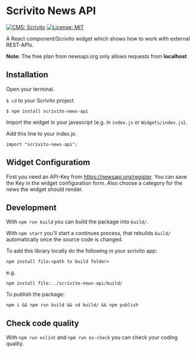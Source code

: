 # Scrivito News API
[![CMS: Scrivito](https://img.shields.io/badge/CMS-Scrivito-brightgreen.svg)](https://scrivito.com) [![License: MIT](https://img.shields.io/badge/License-MIT-blue.svg)](https://opensource.org/licenses/MIT)

A React component/Scrivito widget which shows how to work with external REST-APIs.

**Note:** The free plan from newsapi.org only allows requests from **localhost**

## Installation

Open your terminal.

`$ cd` to your Scrivito project

```
$ npm install scrivito-news-api
```

Import the widget in your javascript (e.g. in `index.js` or `Widgets/index.js`).

Add this line to your index.js:

```
import "scrivito-news-api";
```

## Widget Configuratiom
First you need an API-Key from https://newsapi.org/register.
You can save the Key in the widget configuration form. Also choose a category for the news the widget should render.

## Development

With `npm run build` you can build the package into `build/`.

With `npm start` you'll start a continues process, that rebuilds `build/` automatically once the source code is changed.

To add this library locally do the following in your scrivito app:

```
npm install file:<path to build folder>
```

e.g.

```
npm install file:../scrivito-news-api/build/
```

To publish the package:

```
npm i && npm run build && cd build/ && npm publish
```

## Check code quality

With `npm run eslint` and `npm run es-check` you can check your coding quality.



